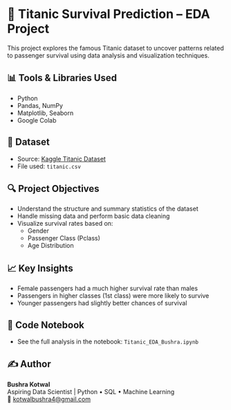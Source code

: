 # 🚢 Titanic Survival Prediction – EDA Project

This project explores the famous Titanic dataset to uncover patterns related to passenger survival using data analysis and visualization techniques.

## 📊 Tools & Libraries Used
- Python
- Pandas, NumPy
- Matplotlib, Seaborn
- Google Colab

## 📁 Dataset
- Source: [Kaggle Titanic Dataset](https://www.kaggle.com/c/titanic/data)
- File used: `titanic.csv`

## 🔍 Project Objectives
- Understand the structure and summary statistics of the dataset
- Handle missing data and perform basic data cleaning
- Visualize survival rates based on:
  - Gender
  - Passenger Class (Pclass)
  - Age Distribution

## 📈 Key Insights
- Female passengers had a much higher survival rate than males
- Passengers in higher classes (1st class) were more likely to survive
- Younger passengers had slightly better chances of survival

## 🧪 Code Notebook
- See the full analysis in the notebook: `Titanic_EDA_Bushra.ipynb`

## ✍️ Author
**Bushra Kotwal**  
Aspiring Data Scientist | Python • SQL • Machine Learning  
📧 kotwalbushra4@gmail.com
